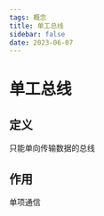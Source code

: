 ```yaml
---
tags: 概念
title: 单工总线
sidebar: false
date: 2023-06-07
---
```

# 单工总线

## 定义

只能单向传输数据的总线

## 作用

单项通信